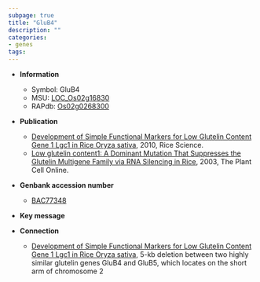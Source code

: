 ```yaml
---
subpage: true
title: "GluB4"
description: ""
categories:
- genes
tags: 
---
```


* **Information**  
    + Symbol: GluB4  
    + MSU: [LOC_Os02g16830](http://rice.plantbiology.msu.edu/cgi-bin/ORF_infopage.cgi?orf=LOC_Os02g16830)  
    + RAPdb: [Os02g0268300](http://rapdb.dna.affrc.go.jp/viewer/gbrowse_details/irgsp1?name=Os02g0268300)  

* **Publication**  
    + [Development of Simple Functional Markers for Low Glutelin Content Gene 1 Lgc1 in Rice Oryza sativa](http://www.ncbi.nlm.nih.gov/pubmed?term=Development+of+Simple+Functional+Markers+for+Low+Glutelin+Content+Gene+1+Lgc1+in+Rice+Oryza+sativa%5BTitle%5D), 2010, Rice Science.
    + [Low glutelin content1: A Dominant Mutation That Suppresses the Glutelin Multigene Family via RNA Silencing in Rice](http://www.ncbi.nlm.nih.gov/pubmed?term=Low+glutelin+content1:+A+Dominant+Mutation+That+Suppresses+the+Glutelin+Multigene+Family+via+RNA+Silencing+in+Rice%5BTitle%5D), 2003, The Plant Cell Online.

* **Genbank accession number**  
    + [BAC77348](http://www.ncbi.nlm.nih.gov/nuccore/BAC77348)

* **Key message**  

* **Connection**  
    + [Development of Simple Functional Markers for Low Glutelin Content Gene 1 Lgc1 in Rice Oryza sativa](http://www.ncbi.nlm.nih.gov/pubmed?term=Development+of+Simple+Functional+Markers+for+Low+Glutelin+Content+Gene+1+Lgc1+in+Rice+Oryza+sativa%5BTitle%5D), 5-kb deletion between two highly similar glutelin genes GluB4 and GluB5, which locates on the short arm of chromosome 2



